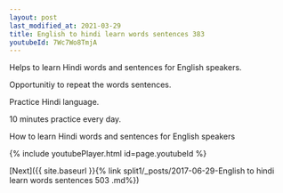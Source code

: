 ```yaml
---
layout: post
last_modified_at: 2021-03-29
title: English to hindi learn words sentences 383 
youtubeId: 7Wc7Wo8TmjA
---
```

 
 
Helps to learn Hindi words and sentences for English speakers.

Opportunitiy to repeat the words sentences. 

Practice Hindi language. 
 
10 minutes practice every day. 
 
How to learn Hindi words and sentences for English speakers 
 
{% include youtubePlayer.html id=page.youtubeId %}
 
 
[Next]({{ site.baseurl }}{% link  split1/_posts/2017-06-29-English to hindi learn words sentences 503 .md%})
 
